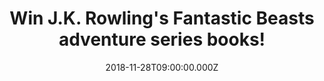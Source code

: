 ---
campaign-uuid: "c-3cff90f9-dc8f-485a-836f-197c7ec94a42"
type: "Competition"
category: "Gifts"
date: "2018-11-28T09:00:00.000Z"
end-date: "2018-12-28T23:59:00.000Z"
disable-form: false
is_promoted: false
has_entry_page: true
title: "Win J.K. Rowling's Fantastic Beasts adventure series books!"
competition-description: "<p>Calling all Harry Potter and J.K Rowling fans! We have\
  \ managed to get in our hands the Fantastic Beasts adventure series books: The Fantastic\
  \ Beasts and Where To Find Them & The Crimes of Grindelwal to one of our lucky members!</p>\r\
  \n<p>J.K. Rowling is the author of the bestselling Harry Potter series of seven\
  \ books, which have sold over 450 million copies worldwide, are distributed in more\
  \ than 200 territories, translated into 74 languages, and have been turned into\
  \ eight blockbuster films!</p>\r\n<p>Now the adventure continues with the Fantastic\
  \ Beasts series book… Want them? Click below for a chance to win!</p>"
hero-header: "Win J.K. Rowling's Fantastic Beasts adventure series books!"
terms-confirmation: "N/A"
banner-img: "https://assets.expresslyapp.com/asset-b71c99f4-0d23-4afa-8606-c52381adcaef.jpg"
logo-left-href: "http://club.expressly.io"
logo-left-image: "https://assets.expresslyapp.com/asset-5083b5ba-246b-4f3d-ac12-ccb8be9f331f.jpg"
logo-left-title: "Expressly Club"
bg-image-hero: "https://assets.expresslyapp.com/asset-5b934bc3-9a3b-4c13-851e-fa671283592c.jpg"
bg-image-first: "https://assets.expresslyapp.com/asset-b7e377ea-301d-477e-a059-9305779f3afe.jpg"
section1-content: "<p> J.K. Rowling invites you to explore a new era of the Wizarding\
  \ World… Fantastic Beasts and Where to Find Them marks the screenwriting debut of\
  \ J.K. Rowling. Featuring a cast of remarkable characters, this is epic, adventure-packed\
  \ storytelling at its very best. </p>\r\n<p>The Crimes of Grindelwal it’s the second\
  \ original screenplay from J.K. Rowling, expands on earlier events that helped shaped\
  \ the wizarding world, with some surprising nods to the Harry Potter stories that\
  \ will delight fans of both the books and films.</p> \r\n<p>J.K. Rowling invites\
  \ you to explore a new era of the Wizarding World with her Fantastic Beasts adventure\
  \ series book. If you can’t wait to read her two best-sellers, enter the form below\
  \ and they could be coming home with you! Good luck!</p>"
entry-title: "Win J.K. Rowling's Fantastic Beasts adventure series books!"
entry-content: "Enter the draw to win  J.K. Rowling's Fantastic Beasts adventure series\
  \ books before 23:59 on 28th of December 2018."
has-winner: false
prize-description: "J.K. Rowling's Fantastic Beasts adventure series books:The Fantastic\
  \ Beasts and Where To Find Them & The Crimes of Grindelwal."
special-conditions: "Multiple entries are allowed up to one every day.\r\nThis competition\
  \ is also available on: https://aaa.nme.com/competitions/little-fantastic-beasts-adventure-series-books"
---